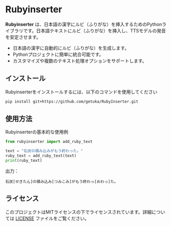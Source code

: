 
# Rubyinserter

**Rubyinserter** は、日本語の漢字にルビ（ふりがな）を挿入するためのPythonライブラリです。日本語テキストにルビ（ふりがな）を挿入し、TTSモデルの発音を安定させます。

- 日本語の漢字に自動的にルビ（ふりがな）を生成します。
- Pythonプロジェクトに簡単に統合可能です。
- カスタマイズや複数のテキスト処理オプションをサポートします。

## インストール

Rubyinserterをインストールするには、以下のコマンドを使用してください

```bash
pip install git+https://github.com/getuka/RubyInserter.git
```

## 使用方法

Rubyinserterの基本的な使用例

```python
from rubyinserter import add_ruby_text

text = "石炭の積み込みがもう終わった。"
ruby_text = add_ruby_text(text)
print(ruby_text)
```

出力：

```
石炭[せきたん]の積み込み[つみこみ]がもう終わっ[おわっ]た。
```


## ライセンス

このプロジェクトはMITライセンスの下でライセンスされています。詳細については [LICENSE](LICENSE) ファイルをご覧ください。
